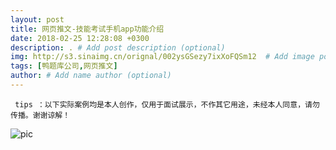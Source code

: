 ```yaml
---
layout: post
title: 网页推文-技能考试手机app功能介绍
date: 2018-02-25 12:28:08 +0300
description: . # Add post description (optional)
img: http://s3.sinaimg.cn/orignal/002ysGSezy7ixXoFQSm12  # Add image post (optional)
tags: [鸭题库公司,网页推文]
author: # Add name author (optional)
---
```



` tips ：以下实际案例均是本人创作，仅用于面试展示，不作其它用途，未经本人同意，请勿传播。谢谢谅解！`

![pic](http://imglf3.nosdn.127.net/img/RHMxd2FkeXp5UDBXQ0RmRnNlOVNyaGFGQUx2anZhc25MZHI2UzRTSmhJaXQ4SmplZUQzUHhRPT0.jpg)
